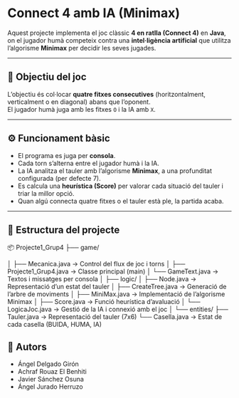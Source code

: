 # Connect 4 amb IA (Minimax)

Aquest projecte implementa el joc clàssic **4 en ratlla (Connect 4)** en **Java**, on el jugador humà competeix contra una **intel·ligència artificial** que utilitza l’algorisme **Minimax** per decidir les seves jugades.

---

## 🎯 Objectiu del joc
L’objectiu és col·locar **quatre fitxes consecutives** (horitzontalment, verticalment o en diagonal) abans que l’oponent.  
El jugador humà juga amb les fitxes `O` i la IA amb `X`.

---

## ⚙️ Funcionament bàsic
- El programa es juga per **consola**.  
- Cada torn s’alterna entre el jugador humà i la IA.  
- La IA analitza el tauler amb l’algorisme **Minimax**, a una profunditat configurada (per defecte 7).  
- Es calcula una **heurística (Score)** per valorar cada situació del tauler i triar la millor opció.  
- Quan algú connecta quatre fitxes o el tauler està ple, la partida acaba.

---

## 🧩 Estructura del projecte
📦 Projecte1_Grup4
├── game/

│ ├── Mecanica.java         → Control del flux de joc i torns
│ ├── Projecte1_Grup4.java  → Classe principal (main)
│ └── GameText.java         → Textos i missatges per consola
│
├── logic/
│ ├── Node.java         → Representació d’un estat del tauler
│ ├── CreateTree.java   → Generació de l’arbre de moviments
│ ├── MiniMax.java      → Implementació de l’algorisme Minimax
│ ├── Score.java        → Funció heurística d’avaluació
│ └── LogicaJoc.java    → Gestió de la IA i connexió amb el joc
│
└── entities/
├── Tauler.java     → Representació del tauler (7x6)
└── Casella.java    → Estat de cada casella (BUIDA, HUMA, IA)

## 👥 Autors
- Ángel Delgado Girón
- Achraf Rouaz El Benhiti
- Javier Sánchez Osuna
- Ángel Jurado Herruzo
